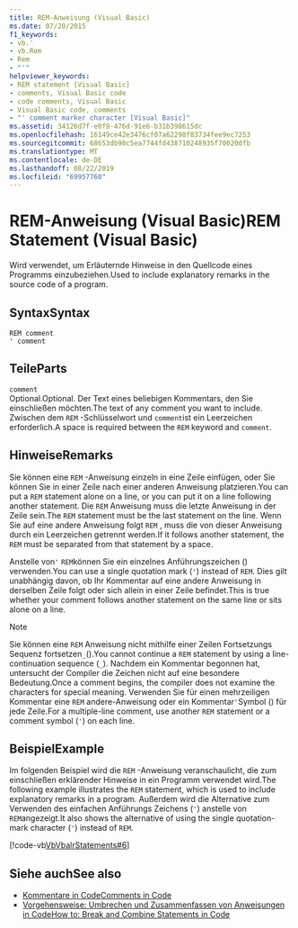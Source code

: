 ```yaml
---
title: REM-Anweisung (Visual Basic)
ms.date: 07/20/2015
f1_keywords:
- vb.'
- vb.Rem
- Rem
- "'"
helpviewer_keywords:
- REM statement [Visual Basic]
- comments, Visual Basic code
- code comments, Visual Basic
- Visual Basic code, comments
- "' comment marker character [Visual Basic]"
ms.assetid: 34126d7f-e0f9-476d-91e6-b31b398615dc
ms.openlocfilehash: 16149ce42e3476cf07a62298f83734fee9ec7253
ms.sourcegitcommit: 68653db98c5ea7744fd438710248935f70020dfb
ms.translationtype: MT
ms.contentlocale: de-DE
ms.lasthandoff: 08/22/2019
ms.locfileid: "69957760"
---
```

# <a name="rem-statement-visual-basic"></a><span data-ttu-id="9b4ab-102">REM-Anweisung (Visual Basic)</span><span class="sxs-lookup"><span data-stu-id="9b4ab-102">REM Statement (Visual Basic)</span></span>
<span data-ttu-id="9b4ab-103">Wird verwendet, um Erläuternde Hinweise in den Quellcode eines Programms einzubeziehen.</span><span class="sxs-lookup"><span data-stu-id="9b4ab-103">Used to include explanatory remarks in the source code of a program.</span></span>  
  
## <a name="syntax"></a><span data-ttu-id="9b4ab-104">Syntax</span><span class="sxs-lookup"><span data-stu-id="9b4ab-104">Syntax</span></span>  
  
```  
REM comment  
' comment  
```  
  
## <a name="parts"></a><span data-ttu-id="9b4ab-105">Teile</span><span class="sxs-lookup"><span data-stu-id="9b4ab-105">Parts</span></span>  
 `comment`  
 <span data-ttu-id="9b4ab-106">Optional.</span><span class="sxs-lookup"><span data-stu-id="9b4ab-106">Optional.</span></span> <span data-ttu-id="9b4ab-107">Der Text eines beliebigen Kommentars, den Sie einschließen möchten.</span><span class="sxs-lookup"><span data-stu-id="9b4ab-107">The text of any comment you want to include.</span></span> <span data-ttu-id="9b4ab-108">Zwischen dem `REM` -Schlüsselwort und `comment`ist ein Leerzeichen erforderlich.</span><span class="sxs-lookup"><span data-stu-id="9b4ab-108">A space is required between the `REM` keyword and `comment`.</span></span>  
  
## <a name="remarks"></a><span data-ttu-id="9b4ab-109">Hinweise</span><span class="sxs-lookup"><span data-stu-id="9b4ab-109">Remarks</span></span>  
 <span data-ttu-id="9b4ab-110">Sie können eine `REM` -Anweisung einzeln in eine Zeile einfügen, oder Sie können Sie in einer Zeile nach einer anderen Anweisung platzieren.</span><span class="sxs-lookup"><span data-stu-id="9b4ab-110">You can put a `REM` statement alone on a line, or you can put it on a line following another statement.</span></span> <span data-ttu-id="9b4ab-111">Die `REM` Anweisung muss die letzte Anweisung in der Zeile sein.</span><span class="sxs-lookup"><span data-stu-id="9b4ab-111">The `REM` statement must be the last statement on the line.</span></span> <span data-ttu-id="9b4ab-112">Wenn Sie auf eine andere Anweisung folgt `REM` , muss die von dieser Anweisung durch ein Leerzeichen getrennt werden.</span><span class="sxs-lookup"><span data-stu-id="9b4ab-112">If it follows another statement, the `REM` must be separated from that statement by a space.</span></span>  
  
 <span data-ttu-id="9b4ab-113">Anstelle von`'` `REM`können Sie ein einzelnes Anführungszeichen () verwenden.</span><span class="sxs-lookup"><span data-stu-id="9b4ab-113">You can use a single quotation mark (`'`) instead of `REM`.</span></span> <span data-ttu-id="9b4ab-114">Dies gilt unabhängig davon, ob Ihr Kommentar auf eine andere Anweisung in derselben Zeile folgt oder sich allein in einer Zeile befindet.</span><span class="sxs-lookup"><span data-stu-id="9b4ab-114">This is true whether your comment follows another statement on the same line or sits alone on a line.</span></span>  
  
> [!NOTE]
> <span data-ttu-id="9b4ab-115">Sie können eine `REM` Anweisung nicht mithilfe einer Zeilen Fortsetzungs Sequenz fortsetzen`_`().</span><span class="sxs-lookup"><span data-stu-id="9b4ab-115">You cannot continue a `REM` statement by using a line-continuation sequence (`_`).</span></span> <span data-ttu-id="9b4ab-116">Nachdem ein Kommentar begonnen hat, untersucht der Compiler die Zeichen nicht auf eine besondere Bedeutung.</span><span class="sxs-lookup"><span data-stu-id="9b4ab-116">Once a comment begins, the compiler does not examine the characters for special meaning.</span></span> <span data-ttu-id="9b4ab-117">Verwenden Sie für einen mehrzeiligen Kommentar eine `REM` andere-Anweisung oder ein Kommentar`'`Symbol () für jede Zeile.</span><span class="sxs-lookup"><span data-stu-id="9b4ab-117">For a multiple-line comment, use another `REM` statement or a comment symbol (`'`) on each line.</span></span>  
  
## <a name="example"></a><span data-ttu-id="9b4ab-118">Beispiel</span><span class="sxs-lookup"><span data-stu-id="9b4ab-118">Example</span></span>  
 <span data-ttu-id="9b4ab-119">Im folgenden Beispiel wird die `REM` -Anweisung veranschaulicht, die zum einschließen erklärender Hinweise in ein Programm verwendet wird.</span><span class="sxs-lookup"><span data-stu-id="9b4ab-119">The following example illustrates the `REM` statement, which is used to include explanatory remarks in a program.</span></span> <span data-ttu-id="9b4ab-120">Außerdem wird die Alternative zum Verwenden des einfachen Anführungs Zeichens (`'`) anstelle von `REM`angezeigt.</span><span class="sxs-lookup"><span data-stu-id="9b4ab-120">It also shows the alternative of using the single quotation-mark character (`'`) instead of `REM`.</span></span>  
  
 [!code-vb[VbVbalrStatements#6](~/samples/snippets/visualbasic/VS_Snippets_VBCSharp/VbVbalrStatements/VB/Class1.vb#6)]  
  
## <a name="see-also"></a><span data-ttu-id="9b4ab-121">Siehe auch</span><span class="sxs-lookup"><span data-stu-id="9b4ab-121">See also</span></span>

- [<span data-ttu-id="9b4ab-122">Kommentare in Code</span><span class="sxs-lookup"><span data-stu-id="9b4ab-122">Comments in Code</span></span>](../../../visual-basic/programming-guide/program-structure/comments-in-code.md)
- [<span data-ttu-id="9b4ab-123">Vorgehensweise: Umbrechen und Zusammenfassen von Anweisungen in Code</span><span class="sxs-lookup"><span data-stu-id="9b4ab-123">How to: Break and Combine Statements in Code</span></span>](../../../visual-basic/programming-guide/program-structure/how-to-break-and-combine-statements-in-code.md)
